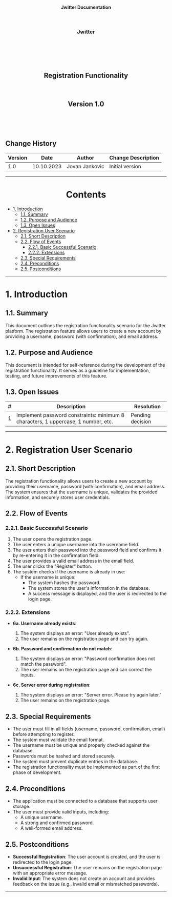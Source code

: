 <p align="center">
<h4 align="center">Jwitter Documentation</h4>
</p>
<br>
<h3 align="center">Jwitter</h3>
<br>
<br><br><br>
<h2 align="center">Registration Functionality</h2>
<br>
<h2 align="center">Version 1.0</h2>
<br><br><br>
<h2>Change History</h2>

| Version | Date        | Author                   | Change Description       |
|---------|-------------|--------------------------|--------------------------|
| 1.0     | 10.10.2023  | Jovan Jankovic           | Initial version          |

---
<h1 align="center">Contents</h1>

- [1. Introduction](#1-introduction)
  - [1.1. Summary](#11-summary)
  - [1.2. Purpose and Audience](#12-purpose-and-audience)
  - [1.3. Open Issues](#13-open-issues)
- [2. Registration User Scenario](#2-registration-user-scenario)
  - [2.1. Short Description](#21-short-description)
  - [2.2. Flow of Events](#22-flow-of-events)
    - [2.2.1. Basic Successful Scenario](#221-basic-successful-scenario)
    - [2.2.2. Extensions](#222-extensions)
  - [2.3. Special Requirements](#23-special-requirements)
  - [2.4. Preconditions](#24-preconditions)
  - [2.5. Postconditions](#25-postconditions)

---

# 1. Introduction

## 1.1. Summary

This document outlines the registration functionality scenario for the Jwitter platform. The registration feature allows users to create a new account by providing a username, password (with confirmation), and email address.

## 1.2. Purpose and Audience

This document is intended for self-reference during the development of the registration functionality. It serves as a guideline for implementation, testing, and future improvements of this feature.

## 1.3. Open Issues

| #   | Description                                                       | Resolution                 |
|-----|-------------------------------------------------------------------|----------------------------|
| 1   | Implement password constraints: minimum 8 characters, 1 uppercase, 1 number, etc. | Pending decision           |

---

# 2. Registration User Scenario

## 2.1. Short Description

The registration functionality allows users to create a new account by providing their username, password (with confirmation), and email address. The system ensures that the username is unique, validates the provided information, and securely stores user credentials.

## 2.2. Flow of Events

### 2.2.1. Basic Successful Scenario

1) The user opens the registration page.
2) The user enters a unique username into the username field.
3) The user enters their password into the password field and confirms it by re-entering it in the confirmation field.
4) The user provides a valid email address in the email field.
5) The user clicks the "Register" button.
6) The system checks if the username is already in use:
   - If the username is unique:
     - The system hashes the password.
     - The system stores the user's information in the database.
     - A success message is displayed, and the user is redirected to the login page.

### 2.2.2. Extensions

- **6a. Username already exists**:
  1) The system displays an error: "User already exists".
  2) The user remains on the registration page and can try again.

- **6b. Password and confirmation do not match**:
  1) The system displays an error: "Password confirmation does not match the password".
  2) The user remains on the registration page and can correct the inputs.

- **6c. Server error during registration**:
  1) The system displays an error: "Server error. Please try again later."
  2) The user remains on the registration page.

## 2.3. Special Requirements

- The user must fill in all fields (username, password, confirmation, email) before attempting to register.
- The system must validate the email format.
- The username must be unique and properly checked against the database.
- Passwords must be hashed and stored securely.
- The system must prevent duplicate entries in the database.
- The registration functionality must be implemented as part of the first phase of development.

## 2.4. Preconditions

- The application must be connected to a database that supports user storage.
- The user must provide valid inputs, including:
  - A unique username.
  - A strong and confirmed password.
  - A well-formed email address.

## 2.5. Postconditions

- **Successful Registration**: The user account is created, and the user is redirected to the login page.
- **Unsuccessful Registration**: The user remains on the registration page with an appropriate error message.
- **Invalid Input**: The system does not create an account and provides feedback on the issue (e.g., invalid email or mismatched passwords).

---
